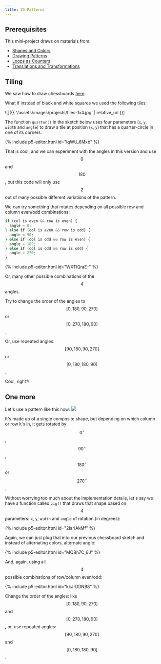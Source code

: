 ```yaml
---
title: 2D Patterns
---
```


## Prerequisites

This mini-project draws on materials from:

- [Shapes and Colors](../../p5/drawing/)
- [Drawing Patterns](../../p5/patterns/)
- [Loops as Counters](../../p5/counters/)
- [Translations and Transformations](../../creative-coding/transformations/)

## Tiling

We saw how to draw chessboards [here](../../p5/counters/).

What if instead of black and white squares we used the following tiles:

![]({{ '/assets/images/projects/tiles-1x4.jpg' | relative_url }})

The function `quarter()` in the sketch below uses four parameters (`x`, `y`, `width` and `angle`) to draw a tile at position (`x`, `y`) that has a quarter-circle in one of its corners.

{% include p5-editor.html id="iqWU_6Mxb" %}

That is cool, and we can experiment with the angles in this version and use $$0$$ and $$180$$, but this code will only use $$2$$ out of many possible different variations of the pattern.

We can try something that rotates depending on all possible row and column even/odd combinations:
```js
if (col is even && row is even) {
  angle = 0;
} else if (col is even && row is odd) {
  angle = 90;
} else if (col is odd && row is even) {
  angle = 180;
} else if (col is odd && row is odd) {
  angle = 270;
}
```

{% include p5-editor.html id="WXTIQraE-" %}

Or, many other possible combinations of the $$4$$ angles.

Try to change the order of the angles to $$[0, 180, 90, 270]$$ or $$[0, 270, 180, 90]$$.

Or, use repeated angles: $$[90, 180, 90, 270]$$ or $$[0, 180, 180, 90]$$.

Cool, right?!

## One more

Let's use a pattern like this now:
![](https://i.pinimg.com/564x/0c/90/2e/0c902e36c586665f45c57d4ccdd414dd.jpg)

It's made up of a single composite shape, but depending on which column or row it's in, it gets rotated by $$0^\circ$$, $$90^\circ$$, $$180^\circ$$ or $$270^\circ$$.

Without worrying too much about the implementation details, let's say we have a function called `zig()` that draws that shape based on $$4$$ parameters: `x`, `y`, `width` and `angle` of rotation (in degrees):

{% include p5-editor.html id="2IarIAkMf" %}

Again, we can just plug that into our previous chessboard sketch and instead of alternating colors, alternate angle:

{% include p5-editor.html id="MQBh7C_6J" %}

And, again, using all $$4$$ possible combinations of row/column even/odd:

{% include p5-editor.html id="kkJrDDNB8" %}

Change the order of the angles: like $$[0, 180, 90, 270]$$ and $$[0, 270, 180, 90]$$, or, use repeated angles: $$[90, 180, 90, 270]$$ and $$[0, 180, 180, 90]$$.
